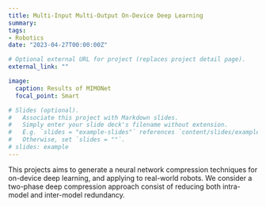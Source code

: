 ```yaml
---
title: Multi-Input Multi-Output On-Device Deep Learning
summary: 
tags:
- Robotics
date: "2023-04-27T00:00:00Z"

# Optional external URL for project (replaces project detail page).
external_link: ""

image:
  caption: Results of MIMONet
  focal_point: Smart

# Slides (optional).
#   Associate this project with Markdown slides.
#   Simply enter your slide deck's filename without extension.
#   E.g. `slides = "example-slides"` references `content/slides/example-slides.md`.
#   Otherwise, set `slides = ""`.
# slides: example
---
```


This projects aims to generate a neural network compression techniques for on-device deep learning, and applying to real-world robots. We consider a two-phase deep compression approach consist of reducing both intra-model and inter-model redundancy. 